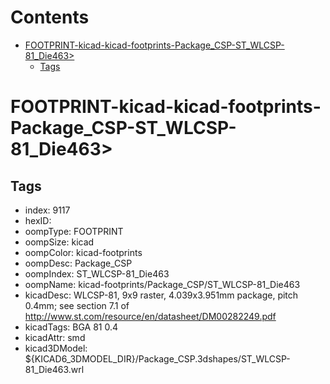 



Contents
========

* [FOOTPRINT-kicad-kicad-footprints-Package_CSP-ST_WLCSP-81_Die463>](#footprint-kicad-kicad-footprints-package_csp-st_wlcsp-81_die463)
	* [Tags](#tags)

# FOOTPRINT-kicad-kicad-footprints-Package_CSP-ST_WLCSP-81_Die463>

## Tags

- index: 9117
- hexID: 
- oompType: FOOTPRINT
- oompSize: kicad
- oompColor: kicad-footprints
- oompDesc: Package_CSP
- oompIndex: ST_WLCSP-81_Die463
- oompName: kicad-footprints/Package_CSP/ST_WLCSP-81_Die463
- kicadDesc: WLCSP-81, 9x9 raster, 4.039x3.951mm package, pitch 0.4mm; see section 7.1 of http://www.st.com/resource/en/datasheet/DM00282249.pdf
- kicadTags: BGA 81 0.4
- kicadAttr: smd
- kicad3DModel: ${KICAD6_3DMODEL_DIR}/Package_CSP.3dshapes/ST_WLCSP-81_Die463.wrl
